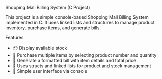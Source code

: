 Shopping Mall Billing System (C Project)

This project is a simple console-based Shopping Mall Billing System implemented in C. It uses linked lists and structures to manage product inventory, purchase items, and generate bills.

Features

- 📦 Display available stock
- 🛒 Purchase multiple items by selecting product number and quantity
- 🧾 Generate a formatted bill with item details and total price
- 🧠 Uses structs and linked lists for product and stock management
- 💬 Simple user interface via console
